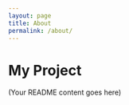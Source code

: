 ```yaml
---
layout: page
title: About
permalink: /about/
---
```


# My Project

(Your README content goes here)
